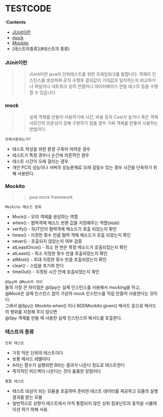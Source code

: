 # TESTCODE

**:Contents**
* [JUnit이란](#JUnit이란)
* [mock](#mock)
* [Mockito](#Mockito)
* [테스트의종류](#테스트의 종류)

### JUnit이란
>> JUnit이란 java의 단위테스트를 위한 프레임워크를 말합니다.
>> 객체의 인스턴스를 생성하여 로직 수행후 결과값이 기대값과 일치하는지 비교하거나 파일이나 네트워크 상의 연결이나 데이터베이스 연동 테스트 등을 수행할 수 있습니다

### mock
>> 실제 객체를 만들어 사용하기에 시간, 비용 등의 Cost가 높거나 혹은 객체 서로간의 의존성이 강해 구현하기 힘들 경우 가짜 객체를 만들어 사용하는 방법이다.

`언제사용하는가?`<br>
* 테스트 작성을 위한 환경 구축이 어려운 경우
* 테스트가 특정 경우나 순간에 의존적인 경우
* 테스트 시간이 오래 걸리는 경우
* 개인 PC의 성능이나 서버의 성능문제로 오래 걸릴수 있는 경우 시간을 단축하기 위해 사용한다.


### Mockito
>> java mock framework

`Mockito 메소드 종류`<br>
* Mock() - 모의 객체를 생성하는 역할
* when() - 협력객체 메소드 반환 값을 지정해주는 역할(stub)
* verify() - SUT안의 협력객체 메소드가 호출 되었는지 확인
* times() - 지정한 횟수 만큼 협력 객체 메소드가 호출 되었는지 확인
* never() - 호출되지 않았는지 여부 검증
* atLeastOnce() - 최소 한 번은 특정 메소드가 호출되었는지 확인
* atLeast() - 최소 지정한 횟수 만큼 호출되었는지 확인
* atMost() - 최대 지정한 횟수 만큼 호출되었는지 확인
* clear() - 스텁을 초기화 한다
* timeOut() - 지정된 시간 안에 호출되었는지 확인


`@Spy와 @Mock의 차이`<br>
둘의 가장 큰 차이점은 @Spy는 실제 인스턴스를 사용해서 mocking을 하고,<br>
@Mock은 실제 인스턴스 없이 가상의 mock 인스턴스를 직접 만들어 사용한다는 것이다.<br>
그래서 @Spy는 Mockito.when() 이나 BDDMockito.given() 메서드 등으로 메서드의 행위를 지정해 주지 않으면<br>
@Spy 객체를 만들 때 사용한 실제 인스턴스의 메서드를 호출한다.

### 테스트의 종류
`단위 테스트`<br>
* 가장 작은 단위의 테스트이다
* 보통 메서드 레벨이다
* A라는 함수가 실행되면 B라는 결과가 나온다 정도로 테스트한다
* 즉각적인 피드백이 나온다는 것이 훌륭한 장점이다


`통합 테스트`<br>
* 테스트 대상이 되는 모듈을 호출하여 준비한 테스트 데이터를 제공하고 모듈의 실행 결과를 받는 모듈
* 일반적으로 상향식 테스트에서 아직 통합되지 않은 상위 컴포넌트의 동작을 시뮬레이션 하기 위해 사용.
